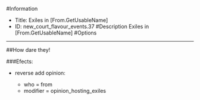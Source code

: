 #Information
 - Title: Exiles in [From.GetUsableName]
 - ID: new_court_flavour_events.37
#Description
Exiles in [From.GetUsableName]
#Options

___
##How dare they!

###Efects:<ul><li>reverse add opinion:</li><ul><li>who = from</li><li>modifier = opinion_hosting_exiles</li></ul></ul>
